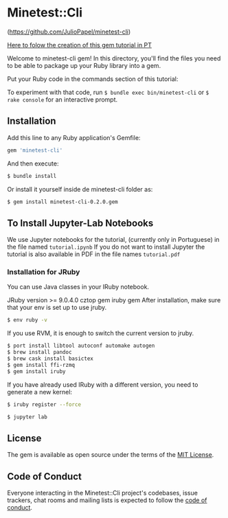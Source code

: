 # Minetest::Cli

(https://github.com/JulioPapel/minetest-cli)

[Here to folow the creation of this gem tutorial in PT ](tutorial.md)

Welcome to minetest-cli gem! In this directory, you'll find the files you need to be able to package up your Ruby library into a gem. 

Put your Ruby code in the commands section of this tutorial:   

To experiment with that code, run `$ bundle exec bin/minetest-cli` 
or 
`$ rake console` for an interactive prompt.

## Installation

Add this line to any Ruby application's Gemfile:

```ruby
gem 'minetest-cli'
```

And then execute:
```sh
$ bundle install
```
Or install it yourself inside de minetest-cli folder as:
```sh
$ gem install minetest-cli-0.2.0.gem
```   

## To Install Jupyter-Lab Notebooks
We use Jupyter notebooks for the tutorial, (currently only in Portuguese) in the file named `tutorial.ipynb`
If you do not want to install Jupyter the tutorial is also available in PDF in the file names `tutorial.pdf`

### Installation for JRuby
You can use Java classes in your IRuby notebook.

JRuby version >= 9.0.4.0
cztop gem
iruby gem
After installation, make sure that your env is set up to use jruby.
```sh
$ env ruby -v
```

If you use RVM, it is enough to switch the current version to jruby.
```sh
$ port install libtool autoconf automake autogen
$ brew install pandoc
$ brew cask install basictex
$ gem install ffi-rzmq
$ gem install iruby
```

If you have already used IRuby with a different version, you need to generate a new kernel:
```sh
$ iruby register --force 
```
```sh
$ jupyter lab
```

## License

The gem is available as open source under the terms of the [MIT License](https://opensource.org/licenses/MIT).

## Code of Conduct

Everyone interacting in the Minetest::Cli project's codebases, issue trackers, chat rooms and mailing lists is expected to follow the [code of conduct](CODE_OF_CONDUCT.md).
